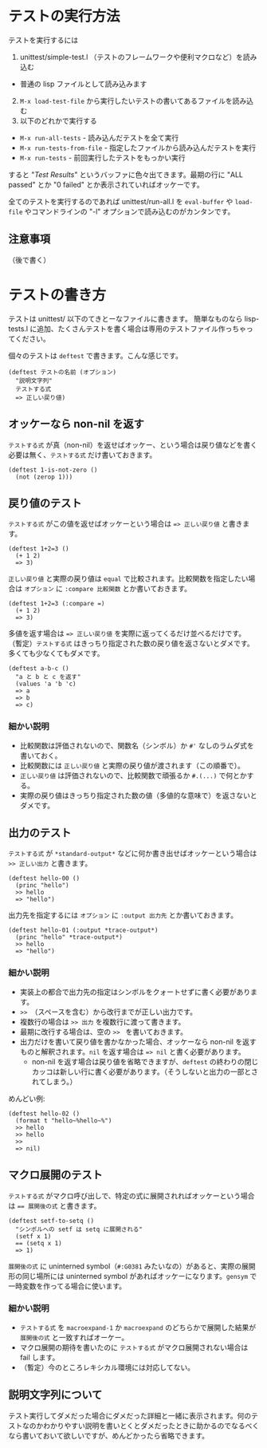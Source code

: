 テストの実行方法
================
テストを実行するには

1. unittest/simple-test.l （テストのフレームワークや便利マクロなど）を読み込む
  - 普通の lisp ファイルとして読み込みます
2. `M-x load-test-file` から実行したいテストの書いてあるファイルを読み込む
3. 以下のどれかで実行する
  - `M-x run-all-tests` - 読み込んだテストを全て実行
  - `M-x run-tests-from-file` - 指定したファイルから読み込んだテストを実行
  - `M-x run-tests` - 前回実行したテストをもっかい実行

すると "*Test Results*" というバッファに色々出てきます。最期の行に "ALL passed" とか "0 failed" とか表示されていればオッケーです。

全てのテストを実行するのであれば unittest/run-all.l を `eval-buffer` や `load-file` やコマンドラインの "-l" オプションで読み込むのがカンタンです。

注意事項
--------
（後で書く）


テストの書き方
==============
テストは unittest/ 以下のてきとーなファイルに書きます。
簡単なものなら lisp-tests.l に追加、たくさんテストを書く場合は専用のテストファイル作っちゃってください。

個々のテストは `deftest` で書きます。こんな感じです。

    (deftest テストの名前 (オプション)
      "説明文字列"
      テストする式
      => 正しい戻り値)

オッケーなら non-nil を返す
---------------------------
`テストする式` が真（non-nil）を返せばオッケー、という場合は戻り値などを書く必要は無く、`テストする式` だけ書いておきます。

    (deftest 1-is-not-zero ()
      (not (zerop 1)))


戻り値のテスト
--------------
`テストする式` がこの値を返せばオッケーという場合は `=> 正しい戻り値` と書きます。

    (deftest 1+2=3 ()
      (+ 1 2)
      => 3)

`正しい戻り値` と実際の戻り値は `equal` で比較されます。比較関数を指定したい場合は `オプション` に `:compare 比較関数` とか書いておきます。

    (deftest 1+2=3 (:compare =)
      (+ 1 2)
      => 3)

多値を返す場合は `=> 正しい戻り値` を実際に返ってくるだけ並べるだけです。
（暫定）`テストする式` はきっちり指定された数の戻り値を返さないとダメです。多くても少なくてもダメです。

    (deftest a-b-c ()
      "a と b と c を返す"
      (values 'a 'b 'c)
      => a
      => b
      => c)

### 細かい説明
- 比較関数は評価されないので、関数名（シンボル）か `#'` なしのラムダ式を書いておく。
- 比較関数には `正しい戻り値` と実際の戻り値が渡されます（この順番で）。
- `正しい戻り値` は評価されないので、比較関数で頑張るか `#.(...)` で何とかする。
- 実際の戻り値はきっちり指定された数の値（多値的な意味で）を返さないとダメです。


出力のテスト
------------
`テストする式` が `*standard-output*` などに何か書き出せばオッケーという場合は `>> 正しい出力` と書きます。

    (deftest hello-00 ()
      (princ "hello")
      >> hello
      => "hello")

出力先を指定するには `オプション` に `:output 出力先` とか書いておきます。

    (deftest hello-01 (:output *trace-output*)
      (princ "hello" *trace-output*)
      >> hello
      => "hello")

### 細かい説明
- 実装上の都合で出力先の指定はシンボルをクォートせずに書く必要があります。
- `>> `（スペースを含む）から改行までが正しい出力です。
- 複数行の場合は `>> 出力` を複数行に渡って書きます。
- 最期に改行する場合は、空の `>> ` を書いておきます。
- 出力だけを書いて戻り値を書かなかった場合、オッケーなら non-nil を返すものと解釈されます。`nil` を返す場合は `=> nil` と書く必要があります。
  - non-nil を返す場合は戻り値を省略できますが、`deftest` の終わりの閉じカッコは新しい行に書く必要があります。（そうしないと出力の一部とされてしまう。）

めんどい例:

    (deftest hello-02 ()
      (format t "hello~%hello~%")
      >> hello
      >> hello
      >> 
      => nil)

マクロ展開のテスト
------------------
`テストする式` がマクロ呼び出しで、特定の式に展開されればオッケーという場合は `== 展開後の式` と書きます。

    (deftest setf-to-setq ()
      "シンボルへの setf は setq に展開される"
      (setf x 1)
      == (setq x 1)
      => 1)

`展開後の式` に uninterned symbol（`#:G0381` みたいなの）があると、実際の展開形の同じ場所には uninterned symbol があればオッケーになります。`gensym` で一時変数を作ってる場合に使います。

### 細かい説明
- `テストする式` を `macroexpand-1` か `macroexpand` のどちらかで展開した結果が `展開後の式` と一致すればオーケー。
- マクロ展開の期待を書いたのに `テストする式` がマクロ展開されない場合は fail します。
- （暫定）今のところレキシカル環境には対応してない。

説明文字列について
------------------
テスト実行してダメだった場合にダメだった詳細と一緒に表示されます。何のテストなのかわかりやすい説明を書いとくとダメだったときに助かるのでなるべくなら書いておいて欲しいですが、めんどかったら省略できます。

